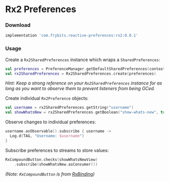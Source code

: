 # Rx2 Preferences

### Download

```groovy
implementation 'com.frybits.reactive-preferences:rx2:0.0.1'
```

### Usage

Create a `Rx2SharedPreferences` instance which wraps a `SharedPreferences`:

```kotlin
val preferences = PreferenceManager.getDefaultSharedPreferences(context)
val rx2SharedPreferences = Rx2SharedPreferences.create(preferences)
```

*Hint: Keep a strong reference on your `Rx2SharedPreferences` instance for as long as you want to observe them to prevent listeners from being GCed.*

Create individual `Rx2Preference` objects:

```kotlin
val username = rx2SharedPreferences.getString("username")
val showWhatsNew = rx2SharedPreferences.getBoolean("show-whats-new", true)
```

Observe changes to individual preferences:

```kotlin
username.asObservable().subscribe { username ->
  Log.d(TAG, "Username: $username")
}
```

Subscribe preferences to streams to store values:

```kotlin
RxCompoundButton.checks(showWhatsNewView)
    .subscribe(showWhatsNew.asConsumer())
```
*(Note: `RxCompoundButton` is from [RxBinding](https://github.com/JakeWharton/RxBinding))*
